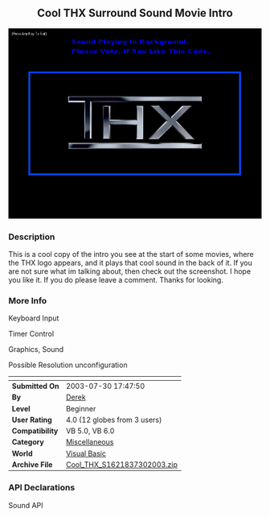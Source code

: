 ﻿<div align="center">

## Cool THX Surround Sound Movie Intro

<img src="PIC20037301753318940.gif">
</div>

### Description

This is a cool copy of the intro you see at the start of some movies, where the THX logo appears, and it plays that cool sound in the back of it. If you are not sure what im talking about, then check out the screenshot. I hope you like it. If you do please leave a comment. Thanks for looking.
 
### More Info
 
Keyboard Input

Timer Control

Graphics, Sound

Possible Resolution unconfiguration


<span>             |<span>
---                |---
**Submitted On**   |2003-07-30 17:47:50
**By**             |[Derek](https://github.com/Planet-Source-Code/PSCIndex/blob/master/ByAuthor/derek.md)
**Level**          |Beginner
**User Rating**    |4.0 (12 globes from 3 users)
**Compatibility**  |VB 5\.0, VB 6\.0
**Category**       |[Miscellaneous](https://github.com/Planet-Source-Code/PSCIndex/blob/master/ByCategory/miscellaneous__1-1.md)
**World**          |[Visual Basic](https://github.com/Planet-Source-Code/PSCIndex/blob/master/ByWorld/visual-basic.md)
**Archive File**   |[Cool\_THX\_S1621837302003\.zip](https://github.com/Planet-Source-Code/derek-cool-thx-surround-sound-movie-intro__1-47272/archive/master.zip)

### API Declarations

Sound API





